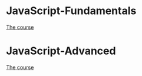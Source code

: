 # JavaScript-Fundamentals
[The course](https://softuni.bg/trainings/1649/js-fundamentals-may-2017)
# JavaScript-Advanced
[The course](https://softuni.bg/trainings/1650/js-advanced-july-2017)
